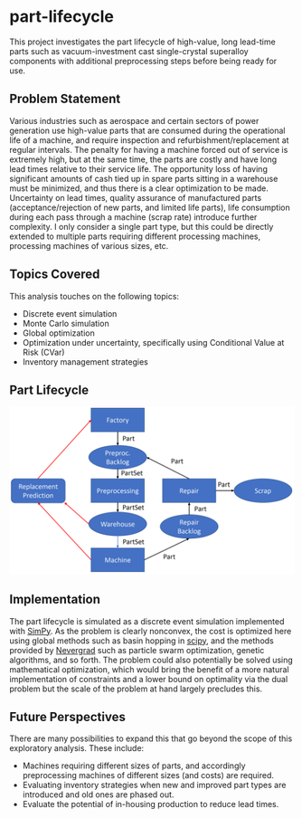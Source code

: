 # part-lifecycle

This project investigates the part lifecycle of high-value, long lead-time parts such as vacuum-investment cast single-crystal superalloy components with additional preprocessing steps before being ready for use.

## Problem Statement

Various industries such as aerospace and certain sectors of power generation use high-value parts that are consumed during the operational life of a machine, and require inspection and refurbishment/replacement at regular intervals. The penalty for having a machine forced out of service is extremely high, but at the same time, the parts are costly and have long lead times relative to their service life. The opportunity loss of having significant amounts of cash tied up in spare parts sitting in a warehouse must be minimized, and thus there is a clear optimization to be made. Uncertainty on lead times, quality assurance of manufactured parts (acceptance/rejection of new parts, and limited life parts), life consumption during each pass through a machine (scrap rate) introduce further complexity. I only consider a single part type, but this could be directly extended to multiple parts requiring different processing machines, processing machines of various sizes, etc. 

## Topics Covered
This analysis touches on the following topics:
- Discrete event simulation
- Monte Carlo simulation
- Global optimization
- Optimization under uncertainty, specifically using Conditional Value at Risk (CVar)
- Inventory management strategies

## Part Lifecycle

![Part Lifecycle Diagram](./data/img/Part_replacement_flow.png)

## Implementation

The part lifecycle is simulated as a discrete event simulation implemented with [SimPy](https://simpy.readthedocs.io/en/latest/). As the problem is clearly nonconvex, the cost is optimized here using global methods such as basin hopping in [scipy](https://docs.scipy.org/doc/scipy/reference/generated/scipy.optimize.basinhopping.html#scipy.optimize.basinhopping), and the methods provided by [Nevergrad](https://facebookresearch.github.io/nevergrad/) such as particle swarm optimization, genetic algorithms, and so forth. The problem could also potentially be solved using mathematical optimization, which would bring the benefit of a more natural implementation of constraints and a lower bound on optimality via the dual problem but the scale of the problem at hand largely precludes this.

## Future Perspectives

There are many possibilities to expand this that go beyond the scope of this exploratory analysis. These include:
- Machines requiring different sizes of parts, and accordingly preprocessing machines of different sizes (and costs) are required.
- Evaluating inventory strategies when new and improved part types are introduced and old ones are phased out.
- Evaluate the potential of in-housing production to reduce lead times.

